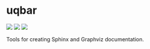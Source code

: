 # uqbar

[![](https://img.shields.io/pypi/pyversions/uqbar)]()
[![](https://img.shields.io/pypi/l/uqbar)]()
[![](https://img.shields.io/github/workflow/status/josiah-wolf-oberholtzer/uqbar/Testing/main)]()

Tools for creating Sphinx and Graphviz documentation.
